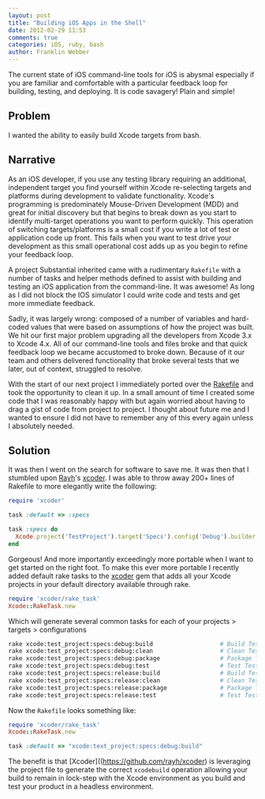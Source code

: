 ```yaml
---
layout: post
title: "Building iOS Apps in the Shell"
date: 2012-02-29 11:53
comments: true
categories: iOS, ruby, bash
author: Franklin Webber
---
```


The current state of iOS command-line tools for iOS is abysmal especially if you
are familiar and comfortable with a particular feedback loop for building,
testing, and deploying. It is code savagery! Plain and simple!

## Problem

I wanted the ability to easily build Xcode targets from bash.

## Narrative

As an iOS developer, if you use any testing library requiring an additional,
independent target you find yourself within Xcode re-selecting targets and
platforms during development to validate functionality. Xcode's programming is
predominately Mouse-Driven Development (MDD) and great for initial discovery but
that begins to break down as you start to identify multi-target operations you
want to perform quickly. This operation of switching targets/platforms is a
small cost if you write a lot of test or application code up front. This fails
when you want to test drive your development as this small operational cost adds
up as you begin to refine your feedback loop.

A project Substantial inherited came with a rudimentary `Rakefile` with a number
of tasks and helper methods defined to assist with building and testing an iOS
application from the command-line. It was awesome! As long as I did not block
the IOS simulator I could write code and tests and get more immediate feedback.

Sadly, it was largely wrong: composed of a number of variables and hard-coded
values that were based on assumptions of how the project was built. We hit our
first major problem upgrading all the developers from Xcode 3.x to Xcode 4.x.
All of our command-line tools and files broke and that quick feedback loop we
became accustomed to broke down. Because of it our team and others delivered
functionality that broke several tests that we later, out of context, struggled
to resolve.

With the start of our next project I immediately ported over the
[Rakefile](https://gist.github.com/1953158) and took the opportunity to clean it
up. In a small amount of time I created some code that I was reasonably happy
with but again worried about having to drag a gist of code from project to
project. I thought about future me and I wanted to ensure I did not have to
remember any of this every again unless I absolutely needed.

## Solution

It was then I went on the search for software to save me. It was then that I
stumbled upon [Rayh](http://rayh.com.au/)'s
[xcoder](https://github.com/rayh/xcoder). I was able to throw away 200+ lines of
Rakefile to more elegantly write the following:

``` ruby Rakefile
require 'xcoder'

task :default => :specs

task :specs do
  Xcode.project('TestProject').target('Specs').config('Debug').builder.build
end
```

Gorgeous! And more importantly exceedingly more portable when I want to get
started on the right foot. To make this ever more portable I recently added
default rake tasks to the [xcoder](https://github.com/rayh/xcoder) gem that adds
all your Xcode projects in your default directory available through rake.

``` ruby Rakefile
require 'xcoder/rake_task'
Xcode::RakeTask.new
```

Which will generate several common tasks for each of your projects > targets >
configurations

``` bash rake output
rake xcode:test_project:specs:debug:build                   # Build TestProject Specs Debug
rake xcode:test_project:specs:debug:clean                   # Clean TestProject Specs Debug
rake xcode:test_project:specs:debug:package                 # Package TestProject Specs Debug
rake xcode:test_project:specs:debug:test                    # Test TestProject Specs Debug
rake xcode:test_project:specs:release:build                 # Build TestProject Specs Release
rake xcode:test_project:specs:release:clean                 # Clean TestProject Specs Release
rake xcode:test_project:specs:release:package               # Package TestProject Specs Release
rake xcode:test_project:specs:release:test                  # Test TestProject Specs Release
```

Now the `Rakefile` looks something like:

``` ruby Rakefile
require 'xcoder/rake_task'
Xcode::RakeTask.new

task :default => "xcode:text_project:specs:debug:build"
```

The benefit is that [Xcoder]((https://github.com/rayh/xcoder) is leveraging the
project file to generate the correct `xcodebuild` operation allowing your build
to remain in lock-step with the Xcode environment as you build and test your
product in a headless environment.
